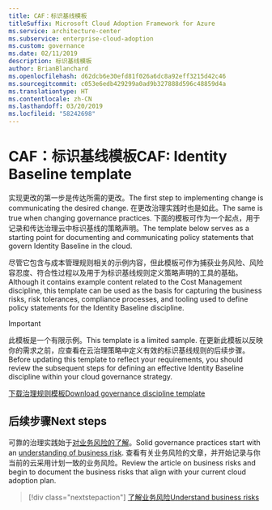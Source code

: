 ```yaml
---
title: CAF：标识基线模板
titleSuffix: Microsoft Cloud Adoption Framework for Azure
ms.service: architecture-center
ms.subservice: enterprise-cloud-adoption
ms.custom: governance
ms.date: 02/11/2019
description: 标识基线模板
author: BrianBlanchard
ms.openlocfilehash: d62dcb6e30efd81f026a6dc8a92eff3215d42c46
ms.sourcegitcommit: c053e6edb429299a0ad9b327888d596c48859d4a
ms.translationtype: HT
ms.contentlocale: zh-CN
ms.lasthandoff: 03/20/2019
ms.locfileid: "58242698"
---
```

# <a name="caf-identity-baseline-template"></a><span data-ttu-id="cb101-103">CAF：标识基线模板</span><span class="sxs-lookup"><span data-stu-id="cb101-103">CAF: Identity Baseline template</span></span>

<span data-ttu-id="cb101-104">实现更改的第一步是传达所需的更改。</span><span class="sxs-lookup"><span data-stu-id="cb101-104">The first step to implementing change is communicating the desired change.</span></span> <span data-ttu-id="cb101-105">在更改治理实践时也是如此。</span><span class="sxs-lookup"><span data-stu-id="cb101-105">The same is true when changing governance practices.</span></span> <span data-ttu-id="cb101-106">下面的模板可作为一个起点，用于记录和传达治理云中标识基线的策略声明。</span><span class="sxs-lookup"><span data-stu-id="cb101-106">The template below serves as a starting point for documenting and communicating policy statements that govern Identity Baseline in the cloud.</span></span>  

<span data-ttu-id="cb101-107">尽管它包含与成本管理规则相关的示例内容，但此模板可作为捕获业务风险、风险容忍度、符合性过程以及用于为标识基线规则定义策略声明的工具的基础。</span><span class="sxs-lookup"><span data-stu-id="cb101-107">Although it contains example content related to the Cost Management discipline, this template can be used as the basis for capturing the business risks, risk tolerances, compliance processes, and tooling used to define policy statements for the Identity Baseline discipline.</span></span>

> [!IMPORTANT]
> <span data-ttu-id="cb101-108">此模板是一个有限示例。</span><span class="sxs-lookup"><span data-stu-id="cb101-108">This template is a limited sample.</span></span> <span data-ttu-id="cb101-109">在更新此模板以反映你的需求之前，应查看在云治理策略中定义有效的标识基线规则的后续步骤。</span><span class="sxs-lookup"><span data-stu-id="cb101-109">Before updating this template to reflect your requirements, you should review the subsequent steps for defining an effective Identity Baseline discipline within your cloud governance strategy.</span></span>

<!-- markdownlint-disable MD033 -->

 <span data-ttu-id="cb101-110"><a href="https://archcenter.blob.core.windows.net/cdn/fusion/governance/Governance Discipline Template.docx">下载治理规则模板</a></span><span class="sxs-lookup"><span data-stu-id="cb101-110"><a href="https://archcenter.blob.core.windows.net/cdn/fusion/governance/Governance Discipline Template.docx">Download governance discipline template</a></span></span>

<!-- markdownlint-enable MD033 -->

## <a name="next-steps"></a><span data-ttu-id="cb101-111">后续步骤</span><span class="sxs-lookup"><span data-stu-id="cb101-111">Next steps</span></span>

<span data-ttu-id="cb101-112">可靠的治理实践始于[对业务风险的了解](./business-risks.md)。</span><span class="sxs-lookup"><span data-stu-id="cb101-112">Solid governance practices start with an [understanding of business risk](./business-risks.md).</span></span> <span data-ttu-id="cb101-113">查看有关业务风险的文章，并开始记录与你当前的云采用计划一致的业务风险。</span><span class="sxs-lookup"><span data-stu-id="cb101-113">Review the article on business risks and begin to document the business risks that align with your current cloud adoption plan.</span></span>

> [!div class="nextstepaction"]
> [<span data-ttu-id="cb101-114">了解业务风险</span><span class="sxs-lookup"><span data-stu-id="cb101-114">Understand business risks</span></span>](./business-risks.md)
